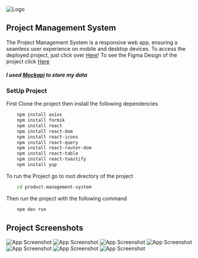 ![Logo](https://res.cloudinary.com/drbvkt6rd/image/upload/v1697981479/Yenetta_xeev0p.png)
## Project Management System
The Project Management System is a responsive web app, ensuring a seamless user experience on mobile and desktop devices.
To access the deployed project, just click over
[Here](https://yenetta.netlify.app/)!
To see the Figma Design of the project click [Here](https://www.figma.com/file/hjDWlEwE5XOoBueNLQr75v/Untitled?type=design&node-id=0%3A1&mode=design&t=VNQgIKznHIeaSzzB-1)
##### I used [Mockapi](https://mockapi.io/) to store my data 
### SetUp Project
First Clone the project then install the following dependencies
```bash
    npm install axios
    npm install formik
    npm install react
    npm install react-dom
    npm install react-icons
    npm install react-query
    npm install react-router-dom
    npm install react-table
    npm install react-toastify
    npm install yup
```
To run the Project go to root directory of the project
```bash
    cd product-management-system
```
Then run the project with the following command
```bash 
    npm dev run
```
## Project Screenshots
![App Screenshot](https://res.cloudinary.com/drbvkt6rd/image/upload/v1697982586/screencapture-localhost-5173-2023-10-22-19_41_35_jrx52p.png)
![App Screenshot](https://res.cloudinary.com/drbvkt6rd/image/upload/v1698010081/screencapture-localhost-5173-products-2023-10-23-03_23_17_qclvyl.png)
![App Screenshot](https://res.cloudinary.com/drbvkt6rd/image/upload/v1698010074/screencapture-localhost-5173-products-2023-10-23-03_23_42_t5hfva.png)
![App Screenshot](https://res.cloudinary.com/drbvkt6rd/image/upload/v1698010074/screencapture-localhost-5173-products-2023-10-23-03_23_53_jnr3d5.png)
![App Screenshot](https://res.cloudinary.com/drbvkt6rd/image/upload/v1698010074/screencapture-localhost-5173-products-2023-10-23-03_24_03_lfygzk.png)
![App Screenshot](https://res.cloudinary.com/drbvkt6rd/image/upload/v1698010074/screencapture-localhost-5173-products-2023-10-23-03_24_31_ktx5v7.png)
![App Screenshot](https://res.cloudinary.com/drbvkt6rd/image/upload/v1697982586/screencapture-localhost-5173-add-product-2023-10-22-19_42_50_oralxx.png)

    
